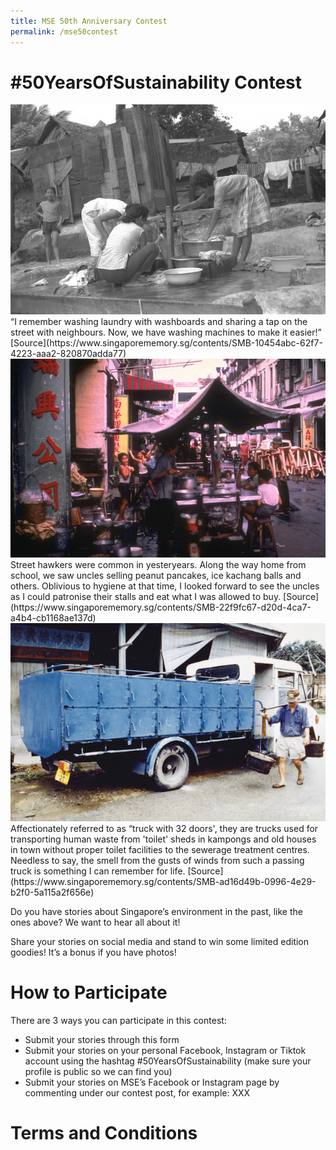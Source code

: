 ```yaml
---
title: MSE 50th Anniversary Contest
permalink: /mse50contest
---
```


<h1>#50YearsOfSustainability Contest</h1>
<img src="/images/mse50/c1.jpg" alt="washing laundry in the past">
“I remember washing laundry with washboards and sharing a tap on the street with neighbours. Now, we have washing machines to make it easier!” 
[Source](https://www.singaporememory.sg/contents/SMB-10454abc-62f7-4223-aaa2-820870adda77)


<img src="/images/mse50/c2.jpg" alt="street hawkers in the past">
Street hawkers were common in yesteryears.  Along the way home from school, we saw uncles selling peanut pancakes, ice kachang balls and others.  Oblivious to hygiene at that time, I looked forward to see the uncles as I could patronise their stalls and eat what I was allowed to buy. 
[Source](https://www.singaporememory.sg/contents/SMB-22f9fc67-d20d-4ca7-a4b4-cb1168ae137d)

<img src="/images/mse50/c3.jpg" alt="night soil collection in the past">
Affectionately referred to as “truck with 32 doors', they are trucks used for transporting human waste from 'toilet' sheds in kampongs and old houses in town without proper toilet facilities to the sewerage treatment centres.  Needless to say, the smell from the gusts of winds from such a passing truck is something I can remember for life. 
[Source](https://www.singaporememory.sg/contents/SMB-ad16d49b-0996-4e29-b2f0-5a115a2f656e)




Do you have stories about Singapore’s environment in the past, like the ones above? We want to hear all about it! 

Share your stories on social media and stand to win some limited edition goodies! It’s a bonus if you have photos! 



<h1>How to Participate</h1>

There are 3 ways you can participate in this contest:

<ul>
  <li>Submit your stories through this form </li>
<li>Submit your stories on your personal Facebook, Instagram or Tiktok account using the hashtag #50YearsOfSustainability (make sure your profile is public so we can find you)</li>
<li>Submit your stories on MSE’s Facebook or Instagram page by commenting under our contest post, for example: XXX </li>
</ul>

<h1>Terms and Conditions</h1>
